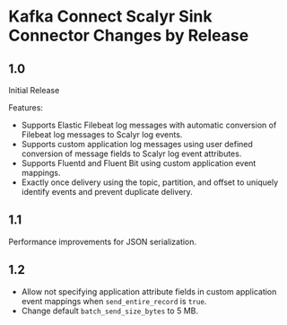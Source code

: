 # Kafka Connect Scalyr Sink Connector Changes by Release

## 1.0
Initial Release

Features:
* Supports Elastic Filebeat log messages with automatic conversion of Filebeat log messages to Scalyr log events.
* Supports custom application log messages using user defined conversion of message fields to Scalyr log event attributes.
* Supports Fluentd and Fluent Bit using custom application event mappings.
* Exactly once delivery using the topic, partition, and offset to uniquely identify events and prevent duplicate delivery.

## 1.1
Performance improvements for JSON serialization.

## 1.2
* Allow not specifying application attribute fields in custom application event mappings when `send_entire_record` is `true`.
* Change default `batch_send_size_bytes` to 5 MB. 
